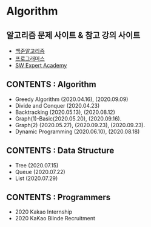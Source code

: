 # Algorithm


## 알고리즘 문제 사이트 & 참고 강의 사이트
* [백준알고리즘](https://www.acmicpc.net/)
* [프로그래머스](https://programmers.co.kr/)
* [SW Expert Academy](https://swexpertacademy.com/main/learn/course/subjectList.do?courseId=AVuPDYSqAAbw5UW6)


## CONTENTS : Algorithm
* Greedy Algorithm (2020.04.16), (2020.09.09)
* Divide and Conquer (2020.04.23) 
* Backtracking (2020.05.13), (2020.08.12)
* Graph(1)-Basic(2020.05.20), (2020.09.16).   
* Graph(2) (2020.05.27), (2020.09.23), (2020.09.23).   
* Dynamic Programming (2020.06.10), (2020.08.18)



## CONTENTS : Data Structure
* Tree (2020.07.15)
* Queue (2020.07.22)
* List (2020.07.29)

## CONTENTS : Programmers
- 2020 Kakao Internship
- 2020 KaKao Blinde Recruitment
